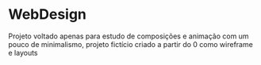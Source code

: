 # WebDesign
Projeto voltado apenas para estudo de composições e animação com um pouco de minimalismo, projeto fictício criado a partir do 0 como wireframe e layouts 
